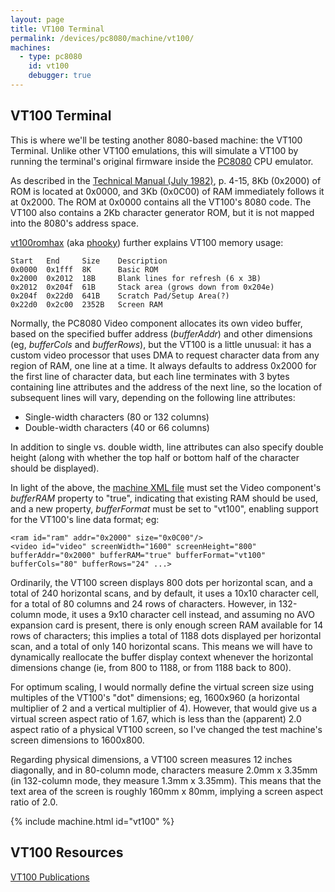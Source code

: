 ```yaml
---
layout: page
title: VT100 Terminal
permalink: /devices/pc8080/machine/vt100/
machines:
  - type: pc8080
    id: vt100
    debugger: true
---
```


VT100 Terminal
--------------

This is where we'll be testing another 8080-based machine: the VT100 Terminal. Unlike other VT100 emulations,
this will simulate a VT100 by running the terminal's original firmware inside the [PC8080](/modules/pc8080/) CPU emulator.

As described in the [Technical Manual (July 1982)](http://bitsavers.informatik.uni-stuttgart.de/pdf/dec/terminal/vt100/EK-VT100-TM-003_VT100_Technical_Manual_Jul82.pdf),
p. 4-15, 8Kb (0x2000) of ROM is located at 0x0000, and 3Kb (0x0C00) of RAM immediately follows it at 0x2000.  The ROM at
0x0000 contains all the VT100's 8080 code.  The VT100 also contains a 2Kb character generator ROM, but it is not
mapped into the 8080's address space.

[vt100romhax](http://vt100romhax.tumblr.com/post/90697428973/the-vt100-memory-map-and-8080-disassembly)
(aka [phooky](https://github.com/phooky)) further explains VT100 memory usage:

	Start   End     Size    Description
	0x0000  0x1fff  8K      Basic ROM
	0x2000  0x2012  18B     Blank lines for refresh (6 x 3B)
	0x2012  0x204f  61B     Stack area (grows down from 0x204e)
	0x204f  0x22d0  641B    Scratch Pad/Setup Area(?)
	0x22d0  0x2c00  2352B   Screen RAM

Normally, the PC8080 Video component allocates its own video buffer, based on the specified buffer address
(*bufferAddr*) and other dimensions (eg, *bufferCols* and *bufferRows*), but the VT100 is a little unusual:
it has a custom video processor that uses DMA to request character data from any region of RAM, one line at a time.
It always defaults to address 0x2000 for the first line of character data, but each line terminates with 3 bytes
containing line attributes and the address of the next line, so the location of subsequent lines will vary,
depending on the following line attributes:

- Single-width characters (80 or 132 columns)
- Double-width characters (40 or 66 columns)

In addition to single vs. double width, line attributes can also specify double height (along with whether the
top half or bottom half of the character should be displayed).

In light of the above, the [machine XML file](machine.xml) must set the Video component's *bufferRAM* property
to "true", indicating that existing RAM should be used, and a new property, *bufferFormat* must be set to "vt100",
enabling support for the VT100's line data format; eg:

	<ram id="ram" addr="0x2000" size="0x0C00"/>
	<video id="video" screenWidth="1600" screenHeight="800" bufferAddr="0x2000" bufferRAM="true" bufferFormat="vt100" bufferCols="80" bufferRows="24" ...>

Ordinarily, the VT100 screen displays 800 dots per horizontal scan, and a total of 240 horizontal scans, and by default,
it uses a 10x10 character cell, for a total of 80 columns and 24 rows of characters.  However, in 132-column mode, it
uses a 9x10 character cell instead, and assuming no AVO expansion card is present, there is only enough screen RAM available
for 14 rows of characters; this implies a total of 1188 dots displayed per horizontal scan, and a total of only 140 horizontal
scans.  This means we will have to dynamically reallocate the buffer display context whenever the horizontal dimensions change
(ie, from 800 to 1188, or from 1188 back to 800).

For optimum scaling, I would normally define the virtual screen size using multiples of the VT100's "dot" dimensions;
eg, 1600x960 (a horizontal multiplier of 2 and a vertical multiplier of 4).  However, that would give us a virtual screen
aspect ratio of 1.67, which is less than the (apparent) 2.0 aspect ratio of a physical VT100 screen, so I've changed the
test machine's screen dimensions to 1600x800.

Regarding physical dimensions, a VT100 screen measures 12 inches diagonally, and in 80-column mode, characters measure
2.0mm x 3.35mm (in 132-column mode, they measure 1.3mm x 3.35mm).  This means that the text area of the screen is roughly
160mm x 80mm, implying a screen aspect ratio of 2.0.

{% include machine.html id="vt100" %}

VT100 Resources
---------------

[VT100 Publications](/pubs/dec/vt100/)
